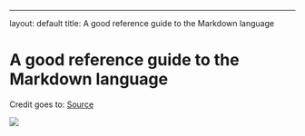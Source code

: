 ---
layout: default
title: A good reference guide to the Markdown language

# A good reference guide to the Markdown language

Credit goes to: <a href="https://packetlife.net/media/library/16/Markdown.pdf">Source</a>

<img src="https://github.com/harp365/harp365.github.io/blob/master/Markdown.pdf"/>
